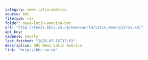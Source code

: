 ```yaml
---
category: news-latin-america
source: bbc
filetype: rss
folder: news-latin-america-bbc
url: "http://feeds.bbci.co.uk/news/world/latin_america/rss.xml"
api_key: 
cadence: hourly
last_fetched: "2025-07-16T17:52"
description: BBC News Latin America
link: "http://bbc.co.uk"
---
```

